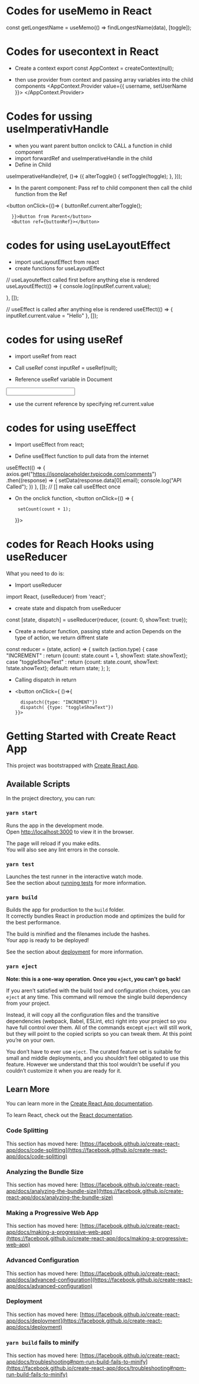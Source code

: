 

# Codes for useMemo in React

const getLongestName = useMemo(() => findLongestName(data), [toggle]);

# Codes for usecontext in React

- Create a context
export const AppContext = createContext(null);

- then use provider from context and passing array variables into the child components
<AppContext.Provider value={{ username, setUserName }}>
          <Login /> <User />
</AppContext.Provider>

# Codes for ussing useImperativHandle
 - when you want parent button onclick to CALL a function in child component
 - import forwardRef and useImperativeHandle in the child
 - Define in Child

 useImperativeHandle(ref, ()=> ({
        alterToggle() {
            setToggle(!toggle);
        },
    }));

- In the parent component:
 Pass ref to child component
 then call the child function from the Ref

 <button onClick={()=>
      {
        buttonRef.current.alterToggle();

      }}>Button from Parent</button>
      <Button ref={buttonRef}></Button>


# codes for using useLayoutEffect

- import useLayoutEffect from react
- create functions for useLayoutEffect


 // useLayouteffect called first before anything else is rendered
  useLayoutEffect(() => {
    console.log(inputRef.current.value);

    
  }, []);

  // useEffect is called after anything else is rendered
  useEffect(() => {
    inputRef.current.value = "Hello"
  }, []);


# codes for using useRef

- import useRef from react

- Call useRef 
    const inputRef = useRef(null);

- Reference useRef variable in Document

 <input ref={inputRef} />

 - use the current reference by specifying 
    ref.current.value



# codes for using useEffect
- Import useEffect from react;

- Define useEffect function to pull data from the internet

useEffect(() => {
     axios.get("https://jsonplaceholder.typicode.com/comments")
       .then((response) => 
       {
           setData(response.data[0].email);
           console.log("API Called");
       })
   }, []); // [] make call useEffect once

- On the onclick function, 
   <button onClick={() => {

       setCount(count + 1);

     }}>
      
# codes for Reach Hooks using useReducer
What you need to do is:


- Import useReducer

import React, {useReducer} from 'react';

- create state and dispatch from useReducer

const [state, dispatch] = useReducer(reducer, 
      {count: 0, showText: true});
      
- Create a reducer function, passing state and action
Depends on the type of action, we return diffrent state

const reducer = (state, action) => {
    switch (action.type) {
      case "INCREMENT" : 
        return {count: state.count + 1, showText: state.showText};
      case "toggleShowText" :
        return {count: state.count, showText: !state.showText};
      default:
        return state;
    };
  };
  
- Calling dispatch in return
- <button onClick={ ()=>{
        
        dispatch({type: "INCREMENT"})
        dispatch( {type: "toggleShowText"})
      }}>
      
      
# Getting Started with Create React App

This project was bootstrapped with [Create React App](https://github.com/facebook/create-react-app).

## Available Scripts

In the project directory, you can run:

### `yarn start`

Runs the app in the development mode.\
Open [http://localhost:3000](http://localhost:3000) to view it in the browser.

The page will reload if you make edits.\
You will also see any lint errors in the console.

### `yarn test`

Launches the test runner in the interactive watch mode.\
See the section about [running tests](https://facebook.github.io/create-react-app/docs/running-tests) for more information.

### `yarn build`

Builds the app for production to the `build` folder.\
It correctly bundles React in production mode and optimizes the build for the best performance.

The build is minified and the filenames include the hashes.\
Your app is ready to be deployed!

See the section about [deployment](https://facebook.github.io/create-react-app/docs/deployment) for more information.

### `yarn eject`

**Note: this is a one-way operation. Once you `eject`, you can’t go back!**

If you aren’t satisfied with the build tool and configuration choices, you can `eject` at any time. This command will remove the single build dependency from your project.

Instead, it will copy all the configuration files and the transitive dependencies (webpack, Babel, ESLint, etc) right into your project so you have full control over them. All of the commands except `eject` will still work, but they will point to the copied scripts so you can tweak them. At this point you’re on your own.

You don’t have to ever use `eject`. The curated feature set is suitable for small and middle deployments, and you shouldn’t feel obligated to use this feature. However we understand that this tool wouldn’t be useful if you couldn’t customize it when you are ready for it.

## Learn More

You can learn more in the [Create React App documentation](https://facebook.github.io/create-react-app/docs/getting-started).

To learn React, check out the [React documentation](https://reactjs.org/).

### Code Splitting

This section has moved here: [https://facebook.github.io/create-react-app/docs/code-splitting](https://facebook.github.io/create-react-app/docs/code-splitting)

### Analyzing the Bundle Size

This section has moved here: [https://facebook.github.io/create-react-app/docs/analyzing-the-bundle-size](https://facebook.github.io/create-react-app/docs/analyzing-the-bundle-size)

### Making a Progressive Web App

This section has moved here: [https://facebook.github.io/create-react-app/docs/making-a-progressive-web-app](https://facebook.github.io/create-react-app/docs/making-a-progressive-web-app)

### Advanced Configuration

This section has moved here: [https://facebook.github.io/create-react-app/docs/advanced-configuration](https://facebook.github.io/create-react-app/docs/advanced-configuration)

### Deployment

This section has moved here: [https://facebook.github.io/create-react-app/docs/deployment](https://facebook.github.io/create-react-app/docs/deployment)

### `yarn build` fails to minify

This section has moved here: [https://facebook.github.io/create-react-app/docs/troubleshooting#npm-run-build-fails-to-minify](https://facebook.github.io/create-react-app/docs/troubleshooting#npm-run-build-fails-to-minify)
